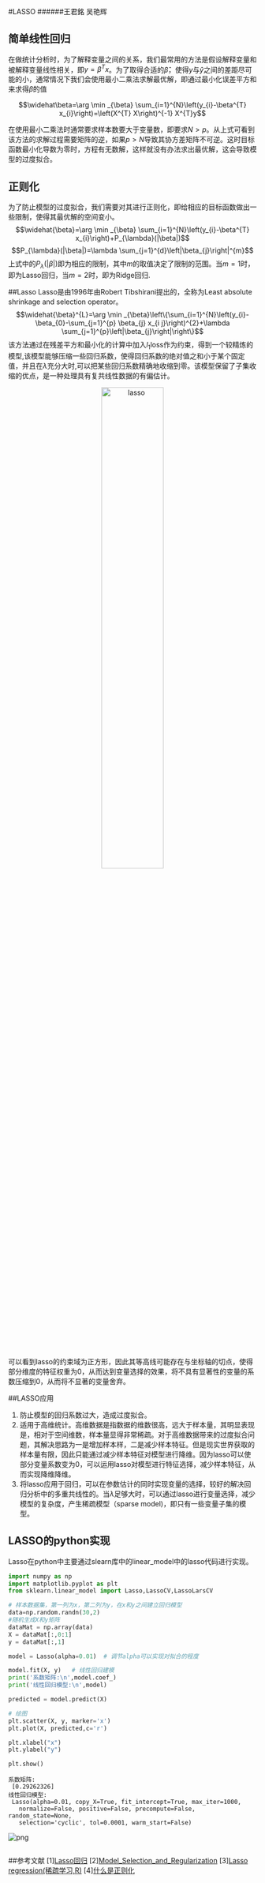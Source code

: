<script type="text/javascript" async src="https://cdn.mathjax.org/mathjax/latest/MathJax.js?config=TeX-MML-AM_CHTML"> </script>

#LASSO
######王君銘 吴艳辉

## 简单线性回归
在做统计分析时，为了解释变量之间的关系，我们最常用的方法是假设解释变量和被解释变量线性相关，即$y=\beta^Tx$。为了取得合适的$\widehat\beta$，使得$y$与$\widehat y$之间的差距尽可能的小，通常情况下我们会使用最小二乘法求解最优解，即通过最小化误差平方和来求得$\widehat\beta$的值

$$\widehat\beta=\arg \min _{\beta} \sum_{i=1}^{N}\left(y_{i}-\beta^{T} x_{i}\right)=\left(X^{T} X\right)^{-1} X^{T}y$$

在使用最小二乘法时通常要求样本数要大于变量数，即要求$N>p$。从上式可看到该方法的求解过程需要矩阵的逆，如果$p>N$导致其协方差矩阵不可逆。这时目标函数最小化导数为零时，方程有无数解，这样就没有办法求出最优解，这会导致模型的过度拟合。

## 正则化
为了防止模型的过度拟合，我们需要对其进行正则化，即给相应的目标函数做出一些限制，使得其最优解的空间变小。$$\widehat{\beta}=\arg \min _{\beta} \sum_{i=1}^{N}\left(y_{i}-\beta^{T} x_{i}\right)+P_{\lambda}(|\beta|)$$$$P_{\lambda}(|\beta|)=\lambda \sum_{j=1}^{d}\left|\beta_{j}\right|^{m}$$上式中的$P_{\lambda}(|\beta|)$即为相应的限制，其中$m$的取值决定了限制的范围。当$m=1$时，即为Lasso回归，当$m=2$时，即为Ridge回归.


##Lasso
Lasso是由1996年由Robert Tibshirani提出的，全称为Least absolute shrinkage and selection operator。$$\widehat{\beta}^{L}=\arg \min _{\beta}\left\{\sum_{i=1}^{N}\left(y_{i}-\beta_{0}-\sum_{j=1}^{p} \beta_{j} x_{i j}\right)^{2}+\lambda \sum_{j=1}^{p}\left|\beta_{j}\right|\right\}$$该方法通过在残差平方和最小化的计算中加入$l_1$loss作为约束，得到一个较精炼的模型,该模型能够压缩一些回归系数，使得回归系数的绝对值之和小于某个固定值，并且在$\lambda$充分大时,可以把某些回归系数精确地收缩到零。该模型保留了子集收缩的优点，是一种处理具有复共线性数据的有偏估计。
<center>
<img src="/Users/as/Desktop/lasso.png" width="50%" height="50%" alt="lasso" align=center>
</center>

可以看到lasso的约束域为正方形，因此其等高线可能存在与坐标轴的切点，使得部分维度的特征权重为0，从而达到变量选择的效果，将不具有显著性的变量的系数压缩到0，从而将不显著的变量舍弃。


##LASSO应用

1. 防止模型的回归系数过大，造成过度拟合。
2. 适用于高维统计。高维数据是指数据的维数很高，远大于样本量，其明显表现是，相对于空间维数，样本量显得非常稀疏。对于高维数据带来的过度拟合问题，其解决思路为一是增加样本样，二是减少样本特征。但是现实世界获取的样本量有限，因此只能通过减少样本特征对模型进行降维。因为lasso可以使部分变量系数变为0，可以运用lasso对模型进行特征选择，减少样本特征，从而实现降维降维。
3. 将lasso应用于回归，可以在参数估计的同时实现变量的选择，较好的解决回归分析中的多重共线性的。当$\lambda$足够大时，可以通过lasso进行变量选择，减少模型的复杂度，产生稀疏模型（sparse model)，即只有一些变量子集的模型。

## LASSO的python实现
Lasso在python中主要通过slearn库中的linear_model中的lasso代码进行实现。
```python
import numpy as np 
import matplotlib.pyplot as plt
from sklearn.linear_model import Lasso,LassoCV,LassoLarsCV  

```


```python
# 样本数据集，第一列为x，第二列为y，在x和y之间建立回归模型
data=np.random.randn(30,2)
#随机生成X和y矩阵
dataMat = np.array(data)
X = dataMat[:,0:1]   
y = dataMat[:,1]   
```


```python
model = Lasso(alpha=0.01)  # 调节alpha可以实现对拟合的程度

model.fit(X, y)   # 线性回归建模
print('系数矩阵:\n',model.coef_)
print('线性回归模型:\n',model)

predicted = model.predict(X)

# 绘图
plt.scatter(X, y, marker='x')
plt.plot(X, predicted,c='r')

plt.xlabel("x")
plt.ylabel("y")

plt.show()

```

    系数矩阵:
     [0.29262326]
    线性回归模型:
     Lasso(alpha=0.01, copy_X=True, fit_intercept=True, max_iter=1000,
       normalize=False, positive=False, precompute=False, random_state=None,
       selection='cyclic', tol=0.0001, warm_start=False)


![png](output_2_1.png)


```python

```

##参考文献
[1][Lasso回归](https://blog.csdn.net/xiaozhu_1024/article/details/80585151)
[2][Model_Selection_and_Regularization](https://jiamingmao.github.io/data-analysis/assets/Lectures/Model_Selection_and_Regularization.pdf)
[3][Lasso regression(稀疏学习,R)](https://blog.csdn.net/hfutxiaoguozhi/article/details/78847040)
[4][什么是正则化](https://blog.csdn.net/haima1998/article/details/79425831)

